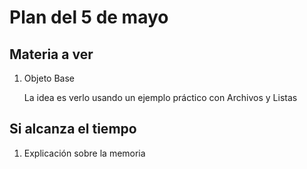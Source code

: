 # Plan del 5 de mayo

## Materia a ver

1. Objeto Base

    La idea es verlo usando un ejemplo práctico con Archivos y Listas

## Si alcanza el tiempo

1. Explicación sobre la memoria
